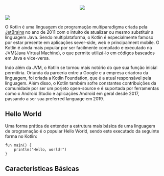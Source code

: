<div align="center">
  <img src="https://user-images.githubusercontent.com/61476935/154181283-f96bc557-81ba-45ee-8eae-4896d5656111.png">
</div>
<br>
<img src="https://img.shields.io/static/v1?label=Kotlin&message=Language-Development&color=purple&style=for-the-badge&logo=Kotlin"/>


O Kotlin é uma linguagem de programação multiparadigma criada pela [JetBrains](https://www.jetbrains.com/pt-br/) no ano de 2011 com o intuito de atualizar ou mesmo substituir a linguagem Java. Sendo multiplataforma, o Kotlin é especialmente famoso por estar presente em aplicações sever-side, web e principalment mobile. O Kotlin é ainda mais popular por ser facilmente compilado e executado na JVM(Java Virtual Machine), o que permite utilizá-lo em códigos baseados em Java e vice-versa.

Indo além da JVM, o Kotlin se tornou mais notório do que sua função inicial permitiria. Oriunda da parceria entre a Google e a empresa criadora da linguagem, foi criada a Kotlin Foundation, que é a atual responsável pela linguagem. Além disso, o Kotlin também sofre constantes contribuições da comunidade por ser um porjeto open-source e é suportada por ferramentas como o Android Studio e aplicações Android em geral desde 2017, passando a ser sua preferred language em 2019.





<h2>Hello World</h2>


Uma forma prática de entender a estrutura mais básica de uma linguagem de programação é o popular Hello World, sendo este executado da seguinte forma no Kotlin:


    fun main() {
        println("Hello, world!")
    }


<h2>Características Básicas</h2>